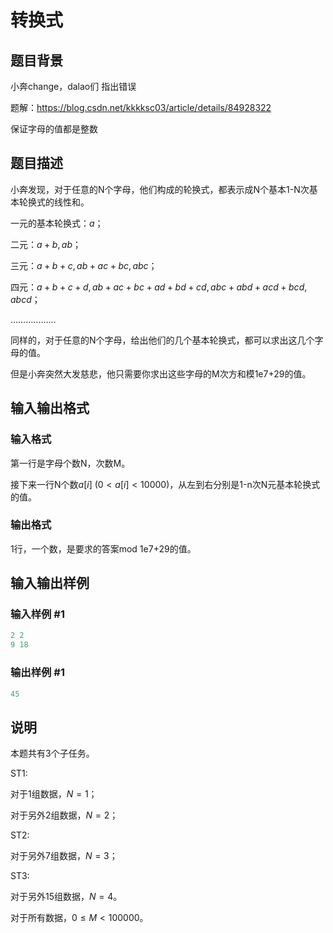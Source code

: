 # 转换式

## 题目背景

小奔change，dalao们 指出错误

题解：https://blog.csdn.net/kkkksc03/article/details/84928322

保证字母的值都是整数

## 题目描述

小奔发现，对于任意的N个字母，他们构成的轮换式，都表示成N个基本1-N次基本轮换式的线性和。

一元的基本轮换式：$a$；

二元：$a+b,ab$；

三元：$a+b+c,ab+ac+bc,abc$；

四元：$a+b+c+d,ab+ac+bc+ad+bd+cd,abc+abd+acd+bcd,abcd$；

………………

同样的，对于任意的N个字母，给出他们的几个基本轮换式，都可以求出这几个字母的值。

但是小奔突然大发慈悲，他只需要你求出这些字母的M次方和模1e7+29的值。

## 输入输出格式

### 输入格式

第一行是字母个数N，次数M。

接下来一行N个数$a[i]$ $(0<a[i]<10000)$，从左到右分别是1-n次N元基本轮换式的值。 

### 输出格式

1行，一个数，是要求的答案mod 1e7+29的值。

## 输入输出样例

### 输入样例 #1

```cpp
2 2
9 18
```


### 输出样例 #1

```cpp
45
```


## 说明

本题共有3个子任务。

ST1:

对于1组数据，$N=1$；

对于另外2组数据，$N=2$；

ST2:

对于另外7组数据，$N=3$；

ST3:

对于另外15组数据，$N=4$。

对于所有数据，$0\leq M<100000$。

